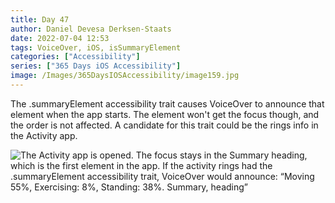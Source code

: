 ```yaml
---
title: Day 47
author: Daniel Devesa Derksen-Staats
date: 2022-07-04 12:53
tags: VoiceOver, iOS, isSummaryElement
categories: ["Accessibility"]
series: ["365 Days iOS Accessibility"]
image: /Images/365DaysIOSAccessibility/image159.jpg
---
```


The .summaryElement accessibility trait causes VoiceOver to announce that element when the app starts. The element won't get the focus though, and the order is not affected. A candidate for this trait could be the rings info in the Activity app.

![The Activity app is opened. The focus stays in the Summary heading, which is the first element in the app. If the activity rings had the .summaryElement accessibility trait, VoiceOver would announce: “Moving 55%, Exercising: 8%, Standing: 38%. Summary, heading”](/Images/365DaysIOSAccessibility/image159.jpg)